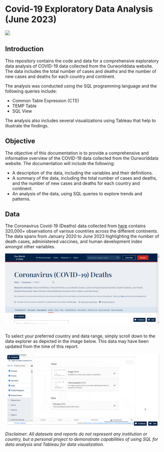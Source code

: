 # Covid-19 Exploratory Data Analysis (June 2023)

![](unsplash_img_cdc.jpg)

## Introduction
This repository contains the code and data for a comprehensive exploratory data analysis of COVID-19 data collected from the Ourworlddata website. The data includes the total number of cases and deaths and the number of new cases and deaths for each country and continent.

The analysis was conducted using the SQL programming language and the following queries include:

- Common Table Expression (CTE)
- TEMP Table
- SQL View

The analysis also includes several visualizations using Tableau that help to illustrate the findings.

## Objective
The objective of this documentation is to provide a comprehensive and informative overview of the COVID-19 data collected from the Ourworlddata website. The documentation will include the following:

- A description of the data, including the variables and their definitions.
- A summary of the data, including the total number of cases and deaths, and the number of new cases and deaths for each country and continent.
- An analysis of the data, using SQL queries to explore trends and patterns.

## Data
The Coronavirus Covid-19 (Deaths) data collected from [here](https://ourworldindata.org/covid-deaths) contains 320,000+ observations of various countries across the different continents. The data spans from January 2020 to June 2023 highlighting the number of death cases, administered vaccines, and human development index amongst other variables.  

![](data_source.png)

##

To select your preferred country and data range, simply scroll down to the data explorer as depicted in the image below. This data may have been updated from the time of this report. 

![](data_download.png)

_Disclaimer: All datasets and reports do not represent any institution or country, but a personal project to demonstrate capabilities of using SQL for data analysis and Tableau for data visualization._ 

